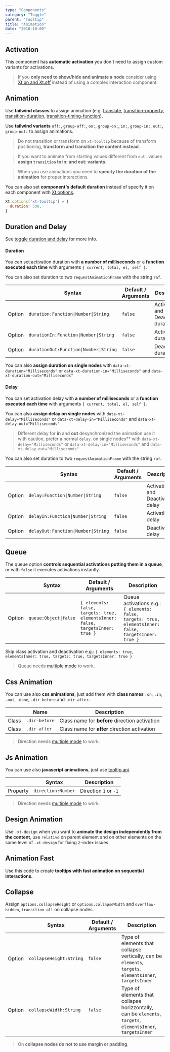 ```yaml
---
type: "Components"
category: "Toggle"
parent: "Tooltip"
title: "Animation"
date: "2010-10-09"
---
```


## Activation

This component has **automatic activation** you don't need to assign custom variants for activations.

> If you **only need to show/hide and animate a node** consider using [Xt.on and Xt.off](/components/global/javascript#xt-on-and-xt-off) instead of using a complex interaction component.

## Animation

Use **tailwind classes** to assign animation (e.g. [translate](https://tailwindcss.com/docs/translate), [transition-property](https://tailwindcss.com/docs/transition-property), [transition-duration](https://tailwindcss.com/docs/transition-duration), [transition-timing-function](https://tailwindcss.com/docs/transition-timing-function)).

Use **tailwind variants** `off:`, `group-off:`, `on:`, `group-on:`, `in:`, `group-in:`, `out:`, `group-out:` to assign animations.

> Do not transition or transform on `xt-tooltip` because of transform positioning, **transform and transition the content instead**.

> If you want to animate from starting values different from `out:` values **assign `transition` to in: and out: variants**.

<demo>
  <demoinline src="demos/components/tooltip/animation">
  </demoinline>
</demo>

> When you use animations you need to **specity the duration of the animation** for proper interactions.

You can also set **component's default duration** instead of specify it on each component with [Xt.options](/components/global/javascript#xt-options).

```js
Xt.options['xt-tooltip'] = {
  duration: 500,
}
```

## Duration and Delay

See [toggle duration and delay](/components/toggle/animation#duration-and-delay) for more info.

#### Duration

You can set activation duration with **a number of milliseconds** or a **function executed each time** with arguments `{ current, total, el, self }`.

You can also set duration to two `requestAnimationFrame` with the string `raf`.

<div class="xt-overflow-sub overflow-y-hidden overflow-x-scroll my-5 xt-my-auto w-full">

|                         | Syntax                                    | Default / Arguments                       | Description                   |
| ----------------------- | ----------------------------------------- | ----------------------------- | ----------------------------- |
| Option                  | `duration:Function\|Number\|String`                          | `false`        | Activation and Deactivation duration            |
| Option                  | `durationIn:Function\|Number\|String`                          | `false`        | Activation duration            |
| Option                  | `durationOut:Function\|Number\|String`                          | `false`        | Deactivation duration            |

</div>

You can also **assign duration on single nodes** with `data-xt-duration="Milliseconds"` or `data-xt-duration-in="Milliseconds"` and `data-xt-duration-out="Milliseconds"`

#### Delay

You can set activation delay with **a number of milliseconds** or a **function executed each time** with arguments `{ current, total, el, self }`.

You can also **assign delay on single nodes** with `data-xt-delay="Milliseconds"` or `data-xt-delay-in="Milliseconds"` and `data-xt-delay-out="Milliseconds"`

> Different delay for **in** and **out** desynchronized the animation use it with caution, prefer a normal `delay`.
on single nodes** with `data-xt-delay="Milliseconds"` or `data-xt-delay-in="Milliseconds"` and `data-xt-delay-out="Milliseconds"`

You can also set duration to two `requestAnimationFrame` with the string `raf`.

<div class="xt-overflow-sub overflow-y-hidden overflow-x-scroll my-5 xt-my-auto w-full">

|                         | Syntax                                    | Default / Arguments                       | Description                   |
| ----------------------- | ----------------------------------------- | ----------------------------- | ----------------------------- |
| Option                  | `delay:Function\|Number\|String`                          | `false`        | Activation and Deactivation delay            |
| Option                  | `delayIn:Function\|Number\|String`                          | `false`        | Activation delay            |
| Option                  | `delayOut:Function\|Number\|String`                          | `false`        | Deactivation delay            |

</div>

## Queue

The queue option **controls sequential activations putting them in a queue**, or with `false` it executes activations instantly.

<div class="xt-overflow-sub overflow-y-hidden overflow-x-scroll my-5 xt-my-auto w-full">

|                         | Syntax                                    | Default / Arguments                       | Description                   |
| ----------------------- | ----------------------------------------- | ----------------------------- | ----------------------------- |
| Option                  | `queue:Object\|false`                 | `{ elements: false, targets: true, elementsInner: false, targetsInner: true }`     | Queue activations e.g.: `{ elements: false, targets: true, elementsInner: false, targetsInner: true }`          |

</div>

Skip class activation and deactivation e.g.: `{ elements: true, elementsInner: true, targets: true, targetsInner: true }`

> Queue needs [multiple mode](/components/tooltip#usage-multiple) to work.

<demo>
  <demoinline src="demos/components/tooltip/animation-queue">
  </demoinline>
  <demoinline src="demos/components/tooltip/animation-noqueue">
  </demoinline>
</demo>

## Css Animation

You can use also **css animations**, just add them with **class names** `.on`, `.in`, `.out`, `.done`, `.dir-before` and `.dir-after`.

<div class="xt-overflow-sub overflow-y-hidden overflow-x-scroll my-5 xt-my-auto w-full">

|                      | Name                          | Description                   |
| ----------------------- | ---------------------------- | ----------------------------- |
| Class                  | `.dir-before`       |  Class name for **before** direction activation            |
| Class                  | `.dir-after`       |  Class name for **after** direction activation            |

</div>

> Direction needs [multiple mode](/components/tooltip#usage-multiple) to work.

<demo>
  <demoinline src="demos/components/tooltip/animation-css">
  </demoinline>
</demo>

## Js Animation

You can use also **javascript animations**, just use [tooltip api](/components/tooltip/api).

<div class="xt-overflow-sub overflow-y-hidden overflow-x-scroll my-5 xt-my-auto w-full">

|                         | Syntax                                    | Description                   |
| ----------------------- | ----------------------------------------- | ----------------------------- |
| Property                   | `direction:Number`       | Direction `1` or `-1`              |

</div>

> Direction needs [multiple mode](/components/tooltip#usage-multiple) to work.

<demo>
  <demoinline src="demos/components/tooltip/animation-js">
  </demoinline>
</demo>

## Design Animation

Use `.xt-design` when you want to **animate the design independently from the content**, use `relative` on parent element and on other elements on the same level of `.xt-design` for fixing z-index issues.

<demo>
  <demoinline src="demos/components/tooltip/animation-design">
  </demoinline>
</demo>

## Animation Fast

Use this code to create **tooltips with fast animation on sequential interactions**.

<demo>
  <demoinline src="demos/components/tooltip/animation-fast">
  </demoinline>
</demo>

## Collapse

Assign `options.collapseHeight` or `options.collapseWidth` and `overflow-hidden`, `transition-all` on collapse nodes.

<div class="xt-overflow-sub overflow-y-hidden overflow-x-scroll my-5 xt-my-auto w-full">

|                         | Syntax                                    | Default / Arguments                       | Description                   |
| ----------------------- | ----------------------------------------- | ----------------------------- | ----------------------------- |
| Option                    | `collapseHeight:String`                          | `false`        | Type of elements that collapse vertically, can be `elements`, `targets`, `elementsInner`, `targetsInner`           |
| Option                    | `collapseWidth:String`                          | `false`        | Type of elements that collapse horizzontally, can be `elements`, `targets`, `elementsInner`, `targetsInner`           |

</div>

> On **collapse nodes do not to use margin or padding**.

<demo>
  <demoinline src="demos/components/tooltip/animation-collapse">
  </demoinline>
</demo>
